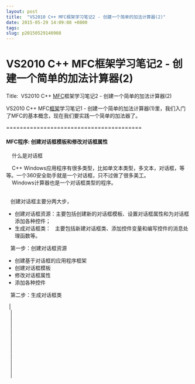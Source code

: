 ```yaml
---
layout: post
title:  "VS2010 C++ MFC框架学习笔记2 - 创建一个简单的加法计算器(2)"
date: 2015-05-29 14:09:08 +0800
tags: 
slug: p20150529140908
---
```


# VS2010 C++ MFC框架学习笔记2 - 创建一个简单的加法计算器(2)





Title:  VS2010 C++ [MFC](https://so.csdn.net/so/search?q=MFC&spm=1001.2101.3001.7020)框架学习笔记2 - 创建一个简单的加法计算器(2)


VS2010 C++ MFC[框架](https://so.csdn.net/so/search?q=%E6%A1%86%E6%9E%B6&spm=1001.2101.3001.7020)学习笔记1 - 创建一个简单的加法计算器(1)里，我们入门了MFC的基本概念，现在我们要实践一个简单的加法器了。  
 


========================================


#### MFC程序: 创建对话框模板和修改对话框属性


    什么是对话框


    C++ Windows应用程序有很多类型，比如单文本类型，多文本，对话框，等等。一个360安全助手就是一个对话框，只不过做了很多美工。  
     Windows计算器也是一个对话框类型的程序。      
        
 


   创建对话框主要分两大步，


* 创建对话框资源：主要包括创建新的对话框模板、设置对话框属性和为对话框添加各种控件；
* 生成对话框类：   主要包括新建对话框类、添加控件变量和编写控件的消息处理函数等。


   第一步：创建对话框资源  
 


* 创建基于对话框的应用程序框架
* 创建对话框模板
* 修改对话框属性
* 添加各种控件


   第二步：生成对话框类


  
 


  |  
    |  
    |  
    |  
    |  
    |  
    |  
    |  
    |  
    |  
    |  
    |  
     
 


  
       
 


  
 


  
 


  
 


  
 


  
 


  
 




